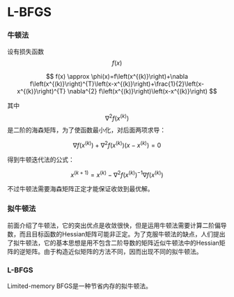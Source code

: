 # L-BFGS

### 牛顿法

设有损失函数 $$f(x)$$ 

$$
f(x) \approx \phi(x)=f\left(x^{(k)}\right)+\nabla f\left(x^{(k)}\right)^{T}\left(x-x^{(k)}\right)+\frac{1}{2}\left(x-x^{(k)}\right)^{T} \nabla^{2} f\left(x^{(k)}\right)\left(x-x^{(k)}\right)
$$

其中 $$\nabla^{2} f\left(x^{(k)}\right)$$ 是二阶的海森矩阵，为了使函数最小化，对后面两项求导：

$$
\nabla f\left(x^{(k)}\right)+\nabla^{2} f\left(x^{(k)}\right)\left(x-x^{(k)}\right)=0
$$

得到牛顿迭代法的公式：

$$
x^{(k+1)}=x^{(k)}-\nabla^{2} f\left(x^{(k)}\right)^{-1} \nabla f\left(x^{(k)}\right)
$$

不过牛顿法需要海森矩阵正定才能保证收敛到最优解。

### 拟牛顿法

前面介绍了牛顿法，它的突出优点是收敛很快，但是运用牛顿法需要计算二阶偏导数，而且目标函数的Hessian矩阵可能非正定。为了克服牛顿法的缺点，人们提出了拟牛顿法，它的基本思想是用不包含二阶导数的矩阵近似牛顿法中的Hessian矩阵的逆矩阵。由于构造近似矩阵的方法不同，因而出现不同的拟牛顿法。

### L-BFGS

Limited-memory BFGS是一种节省内存的拟牛顿法。





